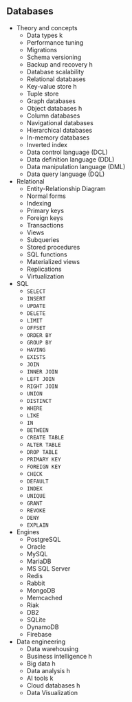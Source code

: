 ## Databases

- Theory and concepts
  - Data types k
  - Performance tuning
  - Migrations
  - Schema versioning
  - Backup and recovery h
  - Database scalability
  - Relational databases
  - Key-value store h
  - Tuple store
  - Graph databases
  - Object databases h
  - Column databases
  - Navigational databases
  - Hierarchical databases
  - In-memory databases
  - Inverted index
  - Data control language (DCL)
  - Data definition language (DDL)
  - Data manipulation language (DML)
  - Data query language (DQL)
- Relational
  - Entity-Relationship Diagram
  - Normal forms
  - Indexing
  - Primary keys
  - Foreign keys
  - Transactions
  - Views
  - Subqueries
  - Stored procedures
  - SQL functions
  - Materialized views
  - Replications
  - Virtualization
- SQL
  - `SELECT`
  - `INSERT`
  - `UPDATE`
  - `DELETE`
  - `LIMIT`
  - `OFFSET`
  - `ORDER BY`
  - `GROUP BY`
  - `HAVING`
  - `EXISTS`
  - `JOIN`
  - `INNER JOIN`
  - `LEFT JOIN`
  - `RIGHT JOIN`
  - `UNION`
  - `DISTINCT`
  - `WHERE`
  - `LIKE`
  - `IN`
  - `BETWEEN`
  - `CREATE TABLE`
  - `ALTER TABLE`
  - `DROP TABLE`
  - `PRIMARY KEY`
  - `FOREIGN KEY`
  - `CHECK`
  - `DEFAULT`
  - `INDEX`
  - `UNIQUE`
  - `GRANT`
  - `REVOKE`
  - `DENY`
  - `EXPLAIN`
- Engines
  - PostgreSQL
  - Oracle
  - MySQL
  - MariaDB
  - MS SQL Server
  - Redis
  - Rabbit
  - MongoDB
  - Memcached
  - Riak
  - DB2
  - SQLite
  - DynamoDB
  - Firebase
- Data engineering
  - Data warehousing
  - Business intelligence h
  - Big data h
  - Data analysis h
  - AI tools k
  - Cloud databases h
  - Data Visualization
